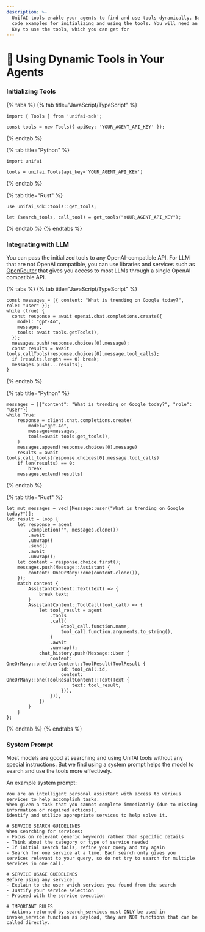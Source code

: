 ```yaml
---
description: >-
  UnifAI tools enable your agents to find and use tools dynamically. Below are
  code examples for initializing and using the tools. You will need an Agent API
  Key to use the tools, which you can get for
---
```


# 📒 Using Dynamic Tools in Your Agents

### Initializing Tools <a href="#initializing-tools" id="initializing-tools"></a>

{% tabs %}
{% tab title="JavaScript/TypeScript" %}
```
import { Tools } from 'unifai-sdk';

const tools = new Tools({ apiKey: 'YOUR_AGENT_API_KEY' });
```
{% endtab %}

{% tab title="Python" %}
```
import unifai

tools = unifai.Tools(api_key='YOUR_AGENT_API_KEY')
```
{% endtab %}

{% tab title="Rust" %}
```
use unifai_sdk::tools::get_tools;

let (search_tools, call_tool) = get_tools("YOUR_AGENT_API_KEY");
```
{% endtab %}
{% endtabs %}

### Integrating with LLM <a href="#integrating-with-llm" id="integrating-with-llm"></a>

You can pass the initialized tools to any OpenAI-compatible API. For LLM that are not OpenAI compatible, you can use libraries and services such as [OpenRouter](https://openrouter.ai/docs) that gives you access to most LLMs through a single OpenAI compatible API.&#x20;

{% tabs %}
{% tab title="JavaScript/TypeScript" %}
```
const messages = [{ content: "What is trending on Google today?", role: "user" }];
while (true) {
  const response = await openai.chat.completions.create({
    model: "gpt-4o",
    messages,
    tools: await tools.getTools(),
  });
  messages.push(response.choices[0].message);
  const results = await tools.callTools(response.choices[0].message.tool_calls);
  if (results.length === 0) break;
  messages.push(...results);
}
```
{% endtab %}

{% tab title="Python" %}
```
messages = [{"content": "What is trending on Google today?", "role": "user"}]
while True:
    response = client.chat.completions.create(
        model="gpt-4o",
        messages=messages,
        tools=await tools.get_tools(),
    )
    messages.append(response.choices[0].message)
    results = await tools.call_tools(response.choices[0].message.tool_calls)
    if len(results) == 0:
        break
    messages.extend(results)
```
{% endtab %}

{% tab title="Rust" %}
```
let mut messages = vec![Message::user("What is trending on Google today?")];
let result = loop {
    let response = agent
        .completion("", messages.clone())
        .await
        .unwrap()
        .send()
        .await
        .unwrap();
    let content = response.choice.first();
    messages.push(Message::Assistant {
        content: OneOrMany::one(content.clone()),
    });
    match content {
        AssistantContent::Text(text) => {
            break text;
        }
        AssistantContent::ToolCall(tool_call) => {
            let tool_result = agent
                .tools
                .call(
                    &tool_call.function.name,
                    tool_call.function.arguments.to_string(),
                )
                .await
                .unwrap();
            chat_history.push(Message::User {
                content: OneOrMany::one(UserContent::ToolResult(ToolResult {
                    id: tool_call.id,
                    content: OneOrMany::one(ToolResultContent::Text(Text {
                        text: tool_result,
                    })),
                })),
            })
        }
    }
};
```
{% endtab %}
{% endtabs %}

### System Prompt <a href="#system-prompt" id="system-prompt"></a>

Most models are good at searching and using UnifAI tools without any special instructions. But we find using a system prompt helps the model to search and use the tools more effectively.

An example system prompt:

```
You are an intelligent personal assistant with access to various services to help accomplish tasks.
When given a task that you cannot complete immediately (due to missing information or required actions),
identify and utilize appropriate services to help solve it.

# SERVICE SEARCH GUIDELINES
When searching for services:
- Focus on relevant generic keywords rather than specific details
- Think about the category or type of service needed
- If initial search fails, refine your query and try again
- Search for one service at a time. Each search only gives you services relevant to your query, so do not try to search for multiple services in one call.

# SERVICE USAGE GUIDELINES
Before using any service:
- Explain to the user which services you found from the search
- Justify your service selection
- Proceed with the service execution

# IMPORTANT RULES
- Actions returned by search_services must ONLY be used in invoke_service function as payload, they are NOT functions that can be called directly.
```
